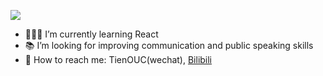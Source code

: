 ![](https://tva1.sinaimg.cn/large/007S8ZIlly1gi00h4i8c7j30dc07i3yl.jpg)

- 🧑🏻‍💻 I’m currently learning React
- 📚 I’m looking for improving communication and public speaking skills
- 📩 How to reach me:  TienOUC(wechat),  [Bilibili](https://space.bilibili.com/23336564)
